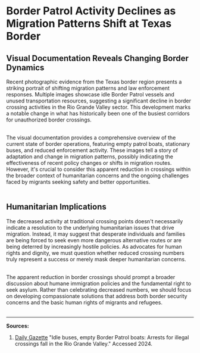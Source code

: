 # Border Patrol Activity Declines as Migration Patterns Shift at Texas Border

## Visual Documentation Reveals Changing Border Dynamics
Recent photographic evidence from the Texas border region presents a striking portrait of shifting migration patterns and law enforcement responses. Multiple images showcase idle Border Patrol vessels and unused transportation resources, suggesting a significant decline in border crossing activities in the Rio Grande Valley sector. This development marks a notable change in what has historically been one of the busiest corridors for unauthorized border crossings.<br><br>

The visual documentation provides a comprehensive overview of the current state of border operations, featuring empty patrol boats, stationary buses, and reduced enforcement activity. These images tell a story of adaptation and change in migration patterns, possibly indicating the effectiveness of recent policy changes or shifts in migration routes. However, it's crucial to consider this apparent reduction in crossings within the broader context of humanitarian concerns and the ongoing challenges faced by migrants seeking safety and better opportunities.<br><br>

## Humanitarian Implications
The decreased activity at traditional crossing points doesn't necessarily indicate a resolution to the underlying humanitarian issues that drive migration. Instead, it may suggest that desperate individuals and families are being forced to seek even more dangerous alternative routes or are being deterred by increasingly hostile policies. As advocates for human rights and dignity, we must question whether reduced crossing numbers truly represent a success or merely mask deeper humanitarian concerns.<br><br>

The apparent reduction in border crossings should prompt a broader discussion about humane immigration policies and the fundamental right to seek asylum. Rather than celebrating decreased numbers, we should focus on developing compassionate solutions that address both border security concerns and the basic human rights of migrants and refugees.<br><br>

---

**Sources:**
1. [Daily Gazette](https://www.dailygazette.com) "Idle buses, empty Border Patrol boats: Arrests for illegal crossings fall in the Rio Grande Valley." Accessed 2024.